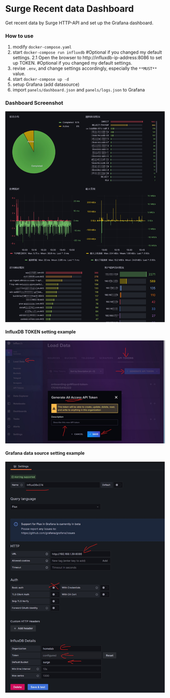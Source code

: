 # Surge Recent data Dashboard

Get recent data by Surge HTTP-API and set up the Grafana dashboard. 


### How to use

1. modify `docker-compose.yaml` 
2. start `docker-compose run influxdb` #Optional if you changed my default settings. 
2.1 Open the browser to http://influxdb-ip-address:8086 to set up TOKEN. #Optional if you changed my default settings. 
3. revise `.env`, and change settings accordingly, especially the `**MUST**` value. 
4. start `docker-compose up -d`
5. setup Grafana (add datasource)
6. import `panels/dashboard.json` and `panels/logs.json` to Grafana


### Dashboard Screenshot

![screenshot](./screenshot/screenshot.jpg)


#### InfluxDB TOKEN setting example

![screenshot](./screenshot/TOKEN.jpeg)


#### Grafana data source setting example

![screenshot](./screenshot/datasource.jpeg)


